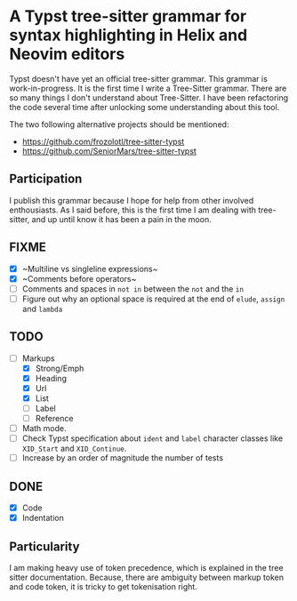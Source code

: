 # A Typst tree-sitter grammar for syntax highlighting in Helix and Neovim editors

Typst doesn't have yet an official tree-sitter grammar. This grammar is work-in-progress. It is the first time I write a Tree-Sitter grammar. There are so many things I don't understand about Tree-Sitter. I have been refactoring the code several time after unlocking some understanding about this tool.

The two following alternative projects should be mentioned:

- https://github.com/frozolotl/tree-sitter-typst
- https://github.com/SeniorMars/tree-sitter-typst

## Participation

I publish this grammar because I hope for help from other involved enthousiasts. As I said before, this is the first time I am dealing with tree-sitter, and up until know it has been a pain in the moon.

## FIXME

- [X] ~Multiline vs singleline expressions~
- [X] ~Comments before operators~
- [ ] Comments and spaces in `not in` between the `not` and the `in`
- [ ] Figure out why an optional space is required at the end of `elude`, `assign` and `lambda`

## TODO

- [ ] Markups
  - [X] Strong/Emph
  - [X] Heading
  - [X] Url
  - [X] List
  - [ ] Label
  - [ ] Reference
- [ ] Math mode.
- [ ] Check Typst specification about `ident` and `label` character classes like `XID_Start` and `XID_Continue`.
- [ ] Increase by an order of magnitude the number of tests

## DONE

- [X] Code
- [X] Indentation

## Particularity

I am making heavy use of token precedence, which is explained in the tree sitter documentation. Because, there are ambiguity between markup token and code token, it is tricky to get tokenisation right.

